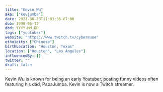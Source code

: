 ```yaml
---
title: "Kevin Wu"
aka: ["kevjumba"]
date: 2021-06-23T11:03:36-07:00
dob: 1990-06-12
dod: YYYY-MM-DD
tags: ["youtuber"]
website: "https://www.twitch.tv/cybermuse"
ethnicity: ["Chinese"]
birthLocation: "Houston, Texas"
location: ["Houston", "Los Angeles"]
influencedBy: []
twitter: ""
draft: false
---
```


Kevin Wu is known for being an early Youtuber, posting funny videos often featuring his dad, PapaJumba. Kevin is now a Twitch streamer.
